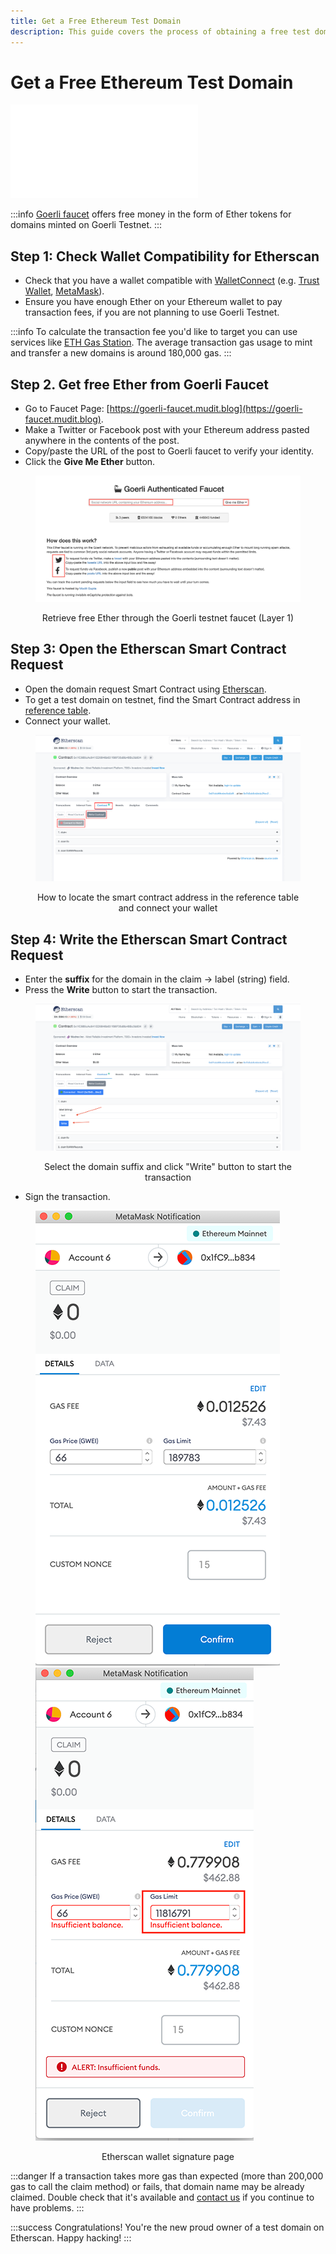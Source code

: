 ```yaml
---
title: Get a Free Ethereum Test Domain
description: This guide covers the process of obtaining a free test domain, through direct smart contract calling on Etherscan.
---
```


# Get a Free Ethereum Test Domain

<embed src="/snippets/_test-domain-explain.md" />

:::info
[Goerli faucet](https://goerli-faucet.slock.it/) offers free money in the form of Ether tokens for domains minted on Goerli Testnet.
:::

## Step 1: Check Wallet Compatibility for Etherscan

* Check that you have a wallet compatible with [WalletConnect](https://walletconnect.org/wallets) (e.g. [Trust Wallet](https://trustwallet.com), [MetaMask](https://metamask.io)).
* Ensure you have enough Ether on your Ethereum wallet to pay transaction fees, if you are not planning to use Goerli Testnet.

:::info
To calculate the transaction fee you'd like to target you can use services like [ETH Gas Station](https://ethgasstation.info/calculatorTxV.php). The average transaction gas usage to mint and transfer a new domains is around 180,000 gas.
:::

## Step 2. Get free Ether from Goerli Faucet

* Go to Faucet Page: [https://goerli-faucet.mudit.blog](https://goerli-faucet.mudit.blog).
* Make a Twitter or Facebook post with your Ethereum address pasted anywhere in the contents of the post.
* Copy/paste the URL of the post to Goerli faucet to verify your identity.
* Click the **Give Me Ether** button.

<figure>

![Retrieve free Ether through the Goerli testnet faucet (Layer 1)](/images/goerli-faucet-free-ether.png)
	
<figcaption style="text-align: center">Retrieve free Ether through the Goerli testnet faucet (Layer 1)</figcaption>
</figure>

## Step 3: Open the Etherscan Smart Contract Request

* Open the domain request Smart Contract using [Etherscan](https://etherscan.io/address/0x1fC985cAc641ED5846b631f96F35d9b48Bc3b834#writeContract).
* To get a test domain on testnet, find the Smart Contract address in [reference table](domain-registry-essentials/cns-smart-contracts.md#freeminter).
* Connect your wallet.

<figure>

![How to locate the smart contract address in the reference table and connect your wallet](/images/etherscan-steps-test-domain.png)
	
<figcaption style="text-align: center">How to locate the smart contract address in the reference table and connect your wallet</figcaption>
</figure>

## Step 4: Write the Etherscan Smart Contract Request

* Enter the **suffix** for the domain in the claim -> label (string) field.
* &#x20;Press the **Write** button to start the transaction.

<figure>

![Select the domain suffix and click "Write" button to start the transaction](/images/step-3.png)
	
<figcaption style="text-align: center">Select the domain suffix and click "Write" button to start the transaction</figcaption>
</figure>

* Sign the transaction.

<figure>

![Etherscan wallet signature page](/images/step-4-etherscan-claim-domain-small.png '#display=inline-block;padding=15px;width=30%;')![Etherscan error for insufficient funds](/images/step-4-1-etherscan-claim-domain-small.png '#display=inline-block;padding=15px;width=25%;')
	
<figcaption style="text-align: center">Etherscan wallet signature page</figcaption>
</figure>

:::danger
If a transaction takes more gas than expected (more than 200,000 gas to call the claim method) or fails, that domain name may be already claimed. Double check that it's available and [contact us](https://discord.gg/b6ZVxSZ9Hn) if you continue to have problems.
:::

:::success Congratulations!
You're the new proud owner of a test domain on Etherscan. Happy hacking!
:::
